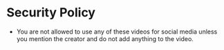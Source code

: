 # Security Policy

- You are not allowed to use any of these videos for social media unless you mention the creator and do not add anything to the video.
